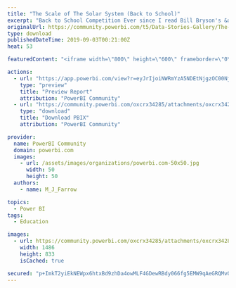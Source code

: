 ```yaml
---
title: "The Scale of The Solar System (Back to School)"
excerpt: "Back to School Competition Ever since I read Bill Bryson's &amp;quot;A Short History of Nearly Everything&amp;quot; I have been fascinated by the Solar"
originalUrl: https://community.powerbi.com/t5/Data-Stories-Gallery/The-Scale-of-The-Solar-System-Back-to-School/m-p/781943
type: download
publishedDateTime: 2019-09-03T00:21:00Z
heat: 53

featuredContent: "<iframe width=\"800\" height=\"600\" frameborder=\"0\" src=\"https://app.powerbi.com/view?r=eyJrIjoiNWRmYzA5NDEtNjgzOC00NjAxLTljNjEtNmI2MzgxMzIyNDU2IiwidCI6IjgwYWJhYWZiLWQ0YTItNDM5Ny1hMGY5LTc3OGYyMTVlN2VkNyJ9\"></iframe>"

actions:
  - url: "https://app.powerbi.com/view?r=eyJrIjoiNWRmYzA5NDEtNjgzOC00NjAxLTljNjEtNmI2MzgxMzIyNDU2IiwidCI6IjgwYWJhYWZiLWQ0YTItNDM5Ny1hMGY5LTc3OGYyMTVlN2VkNyJ9"
    type: "preview"
    title: "Preview Report"
    attribution: "PowerBI Community"
  - url: "https://community.powerbi.com/oxcrx34285/attachments/oxcrx34285/DataStoriesGallery/2912/2/The%20Scale%20of%20The%20Solar%20System.pbix"
    type: "download"
    title: "Download PBIX"
    attribution: "PowerBI Community"

provider:
  name: PowerBI Community
  domain: powerbi.com
  images:
    - url: /assets/images/organizations/powerbi.com-50x50.jpg
      width: 50
      height: 50
  authors:
    - name: M_J_Farrow

topics:
  - Power BI
tags:
  - Education

images:
  - url: https://community.powerbi.com/oxcrx34285/attachments/oxcrx34285/DataStoriesGallery/2912/1/Understanding%20the%20Solar%20System%20Thumbnail.PNG
    width: 1486
    height: 833
    isCached: true

secured: "p+ImkT2yiEkNEWpx6htxBd9zhDa4owMLF4GDewRBdy066fg5EMW9qAeGRQMvOlhhESP0bCmK8IHEN/SN8Ac5/2oJNl7ZO7YYJRaMbMqWcH96W/ZOEWoLbsHHcRSmkQ9bAv7rO1oDGNAS1486mxDQBoOyV3sXeMvWAohfKjjdru/FMPc1x/xK88aLu9eec2n24A+8KyfVruicPKETO79Cg7CYBLgY0raviwO6X8qBMH2JjlpjOresPVkXFLYxxeZpK9MWafAQL4q7D5PoEq5oO9VazIbNe2e2y9V1MnMStDD8gX8YsZc4pLmxYqc4nAxW9rq6PpAgZzDM3dm3uTRFkhE1DMOMIWL0e6Ymq0heEbrg8Qra80JYzNpfglTyvfte;SkrcnG0UrjNv9ZcAR8x5EA=="
---
```


